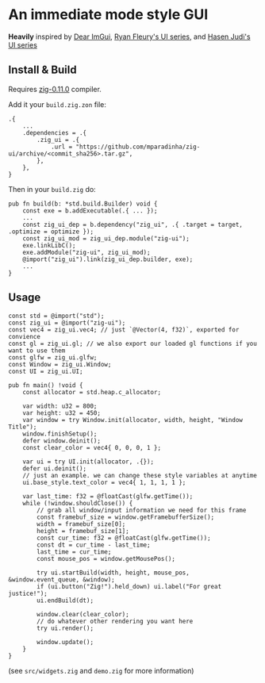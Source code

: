 # An immediate mode style GUI
**Heavily** inspired by
[Dear ImGui](https://github.com/ocornut/imgui),
[Ryan Fleury's UI series](https://www.rfleury.com/p/ui-series-table-of-contents),
and [Hasen Judi's UI series](https://hasen.substack.com/s/gpu-ui)

## Install & Build
Requires [zig-0.11.0](https://ziglang.org/download) compiler.

Add it your `build.zig.zon` file:
```zig
.{
    ...
    .dependencies = .{
        .zig_ui = .{
            .url = "https://github.com/mparadinha/zig-ui/archive/<commit_sha256>.tar.gz",
        },
    },
}
```
Then in your `build.zig` do:
```zig
pub fn build(b: *std.build.Builder) void {
    const exe = b.addExecutable(.{ ... });
    ...
    const zig_ui_dep = b.dependency("zig_ui", .{ .target = target, .optimize = optimize });
    const zig_ui_mod = zig_ui_dep.module("zig-ui");
    exe.linkLibC();
    exe.addModule("zig-ui", zig_ui_mod);
    @import("zig_ui").link(zig_ui_dep.builder, exe);
    ...
}
```

## Usage
```zig
const std = @import("std");
const zig_ui = @import("zig-ui");
const vec4 = zig_ui.vec4; // just `@Vector(4, f32)`, exported for convience
const gl = zig_ui.gl; // we also export our loaded gl functions if you want to use them
const glfw = zig_ui.glfw;
const Window = zig_ui.Window;
const UI = zig_ui.UI;

pub fn main() !void {
    const allocator = std.heap.c_allocator;

    var width: u32 = 800;
    var height: u32 = 450;
    var window = try Window.init(allocator, width, height, "Window Title");
    window.finishSetup();
    defer window.deinit();
    const clear_color = vec4{ 0, 0, 0, 1 };

    var ui = try UI.init(allocator, .{});
    defer ui.deinit();
    // just an example. we can change these style variables at anytime
    ui.base_style.text_color = vec4{ 1, 1, 1, 1 };

    var last_time: f32 = @floatCast(glfw.getTime());
    while (!window.shouldClose()) {
        // grab all window/input information we need for this frame
        const framebuf_size = window.getFramebufferSize();
        width = framebuf_size[0];
        height = framebuf_size[1];
        const cur_time: f32 = @floatCast(glfw.getTime());
        const dt = cur_time - last_time;
        last_time = cur_time;
        const mouse_pos = window.getMousePos();

        try ui.startBuild(width, height, mouse_pos, &window.event_queue, &window);
        if (ui.button("Zig!").held_down) ui.label("For great justice!");
        ui.endBuild(dt);

        window.clear(clear_color);
        // do whatever other rendering you want here
        try ui.render();

        window.update();
    }
}
```
(see `src/widgets.zig` and `demo.zig` for more information)
